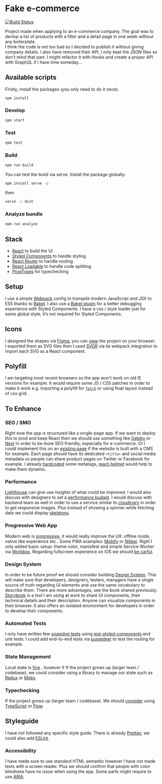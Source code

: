 # Fake e-commerce

[![Build Status](https://travis-ci.com/sylvhama/fake-e-commerce.svg?branch=master)](https://travis-ci.com/sylvhama/fake-e-commerce)

Project made when applying to an e-commerce company. The goal was to devlop a list of products with a filter and a detail page in one week without any boilerplate.  
I think the code is not too bad so I decided to publish it without giving company details. I also have removed their API, I only kept the JSON files so don't mind that part.
I might refactor it with Hooks and create a proper API with GraphQL if I have time someday...

## Available scripts

Firstly, install the packages (you only need to do it once).

```
npm install
```

### Develop

```sh
npm start
```

### Test

```sh
npm test
```

### Build

```sh
npm run build
```

You can test the build via serve.
Install the package globally:

```sh
npm install serve -g
```

then

```sh
serve -s dist
```

### Analyze bundle

```sh
npm run analyze
```

## Stack

-   [React](https://reactjs.org/) to build the UI
-   [Styled Components](https://www.styled-components.com/) to handle styling
-   [React Router](https://reacttraining.com/react-router/web/guides/philosophy) to handle routing
-   [React Loadable](https://github.com/jamiebuilds/react-loadable) to handle code splitting
-   [PropTypes](https://reactjs.org/docs/typechecking-with-proptypes.html) for typechecking

## Setup

I use a simple [Webpack](https://webpack.js.org/) config to transpile modern JavaScript and JSX to ES5 thanks to [Babel](https://babeljs.io/). I also use a [Babel plugin](https://www.styled-components.com/docs/tooling#babel-plugin) for a better debugging experience with Styled Components. I have a css / style loader just for some global style, it’s not required for Styled Components.

## Icons

I designed the shapes via [Figma](https://www.figma.com/), you can [view](https://www.figma.com/file/W5Ea6vKlusPm8ID6uOdAYac1/Mercari?node-id=0%3A1) the project on your browser. I exported them as SVG files then I used [SVGR](https://github.com/smooth-code/svgr) via its webpack integration to import each SVG as a React component.

## Polyfill

I am targeting most recent browsers so the app won’t work on old IE versions for example. It would require some JS / CSS patches in order to make it work e.g. importing a polyfill for [`fetch`](https://developer.mozilla.org/en-US/docs/Web/API/Fetch_API) or using float layout instead of css grid.

## To Enhance

### SEO / SMO

Right now the app is structured like a single-page app. If we want to deploy this to prod and keep React then we should use something like [Gatsby](https://www.gatsbyjs.org/) or [Next](https://github.com/zeit/next.js/) in order to be more SEO friendly, especially for e-commerce. Or I could implement this on an [existing page](https://reactjs.org/docs/add-react-to-a-website.html) if the website is built with a CMS for example.
Each page should have its dedicated `<title>` and social media metadata so people can share product pages on Twitter or Facebook for example. I already [hardcoded](https://realfavicongenerator.net/) some metatags, [react-helmet](https://github.com/nfl/react-helmet) would help to make them dynamic.

### Performance

[Lighthouse](https://developers.google.com/web/tools/lighthouse/) can give use insights of what could be improved. I would also discuss with designers to set a [performance budget](https://medium.com/@addyosmani/start-performance-budgeting-dabde04cf6a3).
I would discuss with backend team as well in order to use a service similar to [cloudinary](https://cloudinary.com/features/responsive_images) in order to get responsive images.
Plus instead of showing a spinner while fetching data we could display [skeletons](https://css-tricks.com/building-skeleton-screens-css-custom-properties/).

### Progressive Web App

Modern web is [progressive](https://developers.google.com/web/progressive-web-apps/), it would really improve the UX: offline mode, native like experience etc.. Some PWA examples: [Mobify](https://www.mobify.com/) or [Nikkei](https://twitter.com/kinu/status/994269652355137537). Right I only added basic setup: theme color, manisfest and simple Service Worker via [Workbox](https://developers.google.com/web/tools/workbox/). Regarding fullscreen experience on iOS we should [be carful](https://medium.com/@firt/dont-use-ios-web-app-meta-tag-irresponsibly-in-your-progressive-web-apps-85d70f4438cb).

### Design System

In order to be future proof we should consider building [Design System](http://atomicdesign.bradfrost.com/chapter-1/). This will make sure that developers, designers, testers, managers have a single source of truth regarding UI elements and use the same vocabulary to describe them. There are more advantages, see the book shared previously.
[Storybook](https://storybook.js.org/) is a tool I am using at work to share UI components, their technical details and their description. Anyone can visualize components in their browser. It also offers an isolated environment for developers in order to develop their components.

### Automated Tests

I only have written few [snapshot tests](https://jestjs.io/docs/en/snapshot-testing) using [jest-styled-components](https://github.com/styled-components/jest-styled-components) and unit tests. I could add end-to-end tests via [puppeteer](https://github.com/GoogleChrome/puppeteer) to test the routing for example.

### State Management

Local state is [fine](https://medium.com/@dan_abramov/you-might-not-need-redux-be46360cf367) , however if If the project grows up (larger team / codebase), we could consider using a library to manage our state such as [Redux](https://redux.js.org/) or [Mobx](https://mobx.js.org/).

### Typechecking

If the project grows up (larger team / codebase). We should [consider](https://medium.com/javascript-scene/you-might-not-need-typescript-or-static-types-aa7cb670a77b) using [TypeScript](http://www.typescriptlang.org/) or [Flow](https://flow.org/).

## Styleguide

I have not followed any specific style guide. There is already [Prettier](https://prettier.io/), we could also add [ESLint](https://eslint.org/).

### Accessibility

I have made sure to use standard HTML semantic however I have not made tests with a screen reader. Plus we should confirm that people with color blindness have no issue when using the app. Some parts might require to use [ARIA](https://developer.mozilla.org/en-US/docs/Web/Accessibility/ARIA).
